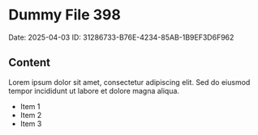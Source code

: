 # Dummy File 398

Date: 2025-04-03
ID: 31286733-B76E-4234-85AB-1B9EF3D6F962

## Content

Lorem ipsum dolor sit amet, consectetur adipiscing elit.
Sed do eiusmod tempor incididunt ut labore et dolore magna aliqua.

* Item 1
* Item 2
* Item 3
